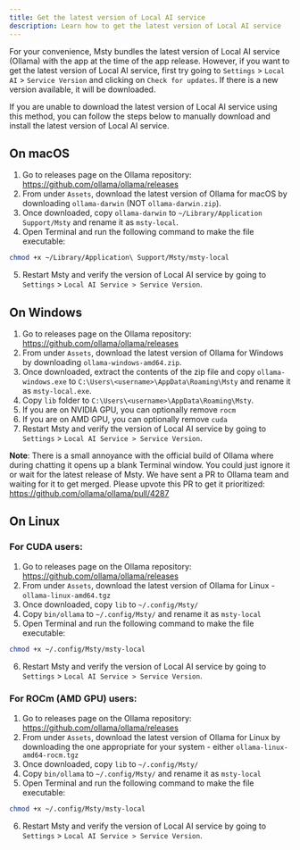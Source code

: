 ```yaml
---
title: Get the latest version of Local AI service
description: Learn how to get the latest version of Local AI service
---
```


For your convenience, Msty bundles the latest version of Local AI service (Ollama) with the app at the time of the app release. 
However, if you want to get the latest version of Local AI service, first try going to `Settings` > `Local AI` > `Service Version` and clicking on `Check for updates`.
If there is a new version available, it will be downloaded.

If you are unable to download the latest version of Local AI service using this method, you can follow the steps below to manually download and install the latest version of Local AI service.

## On macOS
1. Go to releases page on the Ollama repository: https://github.com/ollama/ollama/releases
2. From under `Assets`, download the latest version of Ollama for macOS by downloading `ollama-darwin` (NOT `ollama-darwin.zip`).
3. Once downloaded, copy `ollama-darwin` to `~/Library/Application Support/Msty` and rename it as `msty-local`.
4. Open Terminal and run the following command to make the file executable:
```bash
chmod +x ~/Library/Application\ Support/Msty/msty-local
```
5. Restart Msty and verify the version of Local AI service by going to `Settings` > `Local AI Service > Service Version`.

## On Windows
1. Go to releases page on the Ollama repository: https://github.com/ollama/ollama/releases 
2. From under `Assets`, download the latest version of Ollama for Windows by downloading `ollama-windows-amd64.zip`.
3. Once downloaded, extract the contents of the zip file and copy `ollama-windows.exe` to `C:\Users\<username>\AppData\Roaming\Msty` and rename it as `msty-local.exe`.
4. Copy `lib` folder to `C:\Users\<username>\AppData\Roaming\Msty`.
5. If you are on NVIDIA GPU, you can optionally remove `rocm` 
6. If you are on AMD GPU, you can optionally remove `cuda`
7. Restart Msty and verify the version of Local AI service by going to `Settings` > `Local AI Service > Service Version`.

**Note**: There is a small annoyance with the official build of Ollama where during chatting it opens up a blank Terminal window. You could just ignore it or wait for the latest
release of Msty. We have sent a PR to Ollama team and waiting for it to get merged. Please upvote this PR to get it prioritized: https://github.com/ollama/ollama/pull/4287 


## On Linux

### For CUDA users:

1. Go to releases page on the Ollama repository: https://github.com/ollama/ollama/releases
2. From under `Assets`, download the latest version of Ollama for Linux - `ollama-linux-amd64.tgz`
3. Once downloaded, copy `lib` to `~/.config/Msty/`
4. Copy `bin/ollama` to `~/.config/Msty/` and rename it as `msty-local`
5. Open Terminal and run the following command to make the file executable:
```bash
chmod +x ~/.config/Msty/msty-local
```
6. Restart Msty and verify the version of Local AI service by going to `Settings` > `Local AI Service > Service Version`.

### For ROCm (AMD GPU) users:
1. Go to releases page on the Ollama repository: https://github.com/ollama/ollama/releases
2. From under `Assets`, download the latest version of Ollama for Linux by downloading the one appropriate for your system - either `ollama-linux-amd64-rocm.tgz`
3. Once downloaded, copy `lib` to `~/.config/Msty/`
4. Copy `bin/ollama` to `~/.config/Msty/` and rename it as `msty-local`
5. Open Terminal and run the following command to make the file executable:
```bash
chmod +x ~/.config/Msty/msty-local
```
6. Restart Msty and verify the version of Local AI service by going to `Settings` > `Local AI Service > Service Version`.

